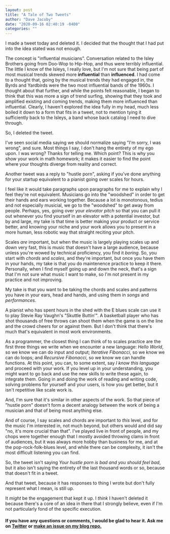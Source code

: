```yaml
---
layout: post
title: "A Tale of Two Tweets"
author: "Dave Jacoby"
date: "2020-09-16 02:40:19 -0400"
categories: ""
---
```


I made a tweet today and deleted it. I decided that the thought that I had put into the idea stated was not enough.

The concept is "influential musicians". Conversation related to the Isley Brothers going from Doo-Wop to Hip-Hop, and thus were terribly influential. The little I know of the Isleys, I really love, but I'm not sure that being part of most musical trends skewed more **influential** than **influenced**. I had come to a thought that, going by the musical trends they had engaged in, the Byrds and Yardbirds were the two most influential bands of the 1960s. I thought about that further, and while the points felt reasonable, I began to think that this was more a sign of trend surfing, showing that they took and amplified existing and coming trends, making them more influenced than influential. Clearly, I haven't explored the idea fully in my head, much less boiled it down to a form that fits in a tweet, not to mention tying it sufficiently back to the Isleys, a band whose back catalog I need to dive through.

So, I deleted the tweet.

I've seen social media saying we should normalize saying "I'm sorry, I was wrong", and sure. Most things I say, I don't hang the entirety of my ego upon. I was wrong? Thanks for telling me. Which point? This is why you show your work in math homework; it makes it easier to find the point where your thoughts diverge from reality and correct.

Another tweet was a reply to "hustle porn", asking if you've done anything for your startup equivalent to a pianist going over scales for hours.

I feel like it would take paragraphs upon paragraphs for me to explain why I feel they're not equivalent. Musicians go into the "woodshed" in order to get their hands and ears working together. Because a lot is monotonous, tedius and not especially musicial, we go to the "woodshed" to get away from people. Perhaps, yes, going over your _elevator pitch_ so that you can pull it out whenever you find yourself in an elevator with a potential investor, but by and large, my take is that time is better making your product or service better, and knowing your niche and your work allows you to present in a more human, less robotic way that straight reciting your pitch.

Scales _are_ important, but when the music is largely playing scales up and down very fast, this is music that doesn't have a large audience, because unless you're wowed by technical proficiency, you find it _boring_. So, you start with _chords_ and _scales_, and they're important, but once you have them in your hands, my take is that you do maintenence practice to keep it there. Personally, when I find myself going up and down the neck, that's a sign that I'm not sure what music I want to make, so I'm not present in my practice and not improving.

My take is that you want to be taking the chords and scales and patterns you have in your ears, head and hands, and using them in _songs_ and _performances_.

A pianist who has spent hours in the shed with the E blues scale can use it to play Stevie Ray Vaughn's "Skuttle Buttin'". A basketball player who has shot thousands of free throws can shoot them when the game is on the line and the crowd cheers for or against them. But I don't think that there's much that's equivalent in most work environments.

As a programmer, the closest thing I can think of to scales practice are the first three things we write when we encounter a new language: _Hello World_, so we know we can do input and output; _Iterative Fibonacci_, so we know we can do loops; and _Recursive Fibonacci_, so we know we can handle functions. At this point, you can, to some extent, say _I know this language_ and proceed with your work. If you level up in your understanding, you might want to go back and use the new skills to write these again, to integrate them. Going in and doing the work of reading and writing code, solving problems for yourself and your users, is how you get better, but it isn't repetitive like scale work is.

And, I'm sure that it's similar in other aspects of the work. So that piece of "hustle porn" doesn't form a decent analogy between the work of being a musician and that of being most anything else.

And of course, I say scales and chords are important to _this_ level, and for the music I'm interested in, not much beyond, but others would and did say "no, it's more crucial than that". I've played live in front of people, and my chops were together enough that I mostly avoided throwing clams in front of audiences, but it was always more hobby than business for me, and at the pop-rock-folk-blues level, and while there can be complexity, it isn't the most difficult listening you can find.

So, the tweet isn't saying _Your hustle porn is bad and you should feel bad_, but it also isn't saying the entirety of the last thousand words or so, because that doesn't fit in a tweet.

And that tweet, because it has responses to thing I wrote but don't fully represent what I mean, is still up.

It _might_ be the engagement that kept it up. I _think_ I haven't deleted it because there's a core of an idea in there that I strongly believe, even if I'm not particularly fond of the specific execution.

#### If you have any questions or comments, I would be glad to hear it. Ask me on [Twitter](https://twitter.com/jacobydave) or [make an issue on my blog repo.](https://github.com/jacoby/jacoby.github.io)
